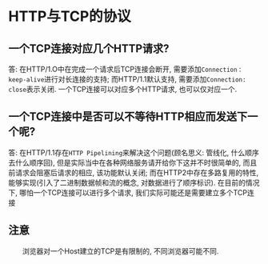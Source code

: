 # HTTP与TCP的协议

## 一个TCP连接对应几个HTTP请求? 

答: 在HTTP/1.O中在完成一个请求后TCP连接会断开, 需要添加`Connection： keep-alive`进行对长连接的支持; 而HTTP/1.1默认支持, 需要添加`Connection: close`表示关闭. 一个TCP连接可以对应多个HTTP请求, 也可以仅对应一个.

## 一个TCP连接中是否可以不等待HTTP相应而发送下一个呢?

答: 在HTTP/1.1存在`HTTP Pipelining`来解决这个问题(顾名思义: 管线化, 什么顺序去什么顺序回), 但是实际当中在各种网络服务请开给你下这并不时很简单的, 而且前请求会阻塞后请求的相应, 该功能默认关闭; 而在HTTP2中存在多路复用的特性, 能够实现(引入了二进制数据帧和流的概念, 对数据进行了顺序标识). 在目前的情况下, 哪怕一个TCP连接可以进行多个请求, 我们实际可能还是需要建立多个TCP连接

## 注意
&emsp;&emsp;浏览器对一个Host建立的TCP是有限制的, 不同浏览器可能不同.
